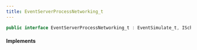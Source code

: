 ```yaml
---
title: EventServerProcessNetworking_t
---
```


```csharp
public interface EventServerProcessNetworking_t : EventSimulate_t, ISchemaClass<EventSimulate_t>, ISchemaClass<EventServerProcessNetworking_t>, ISchemaField, ISchemaClass, INativeHandle
```

#### Implements

